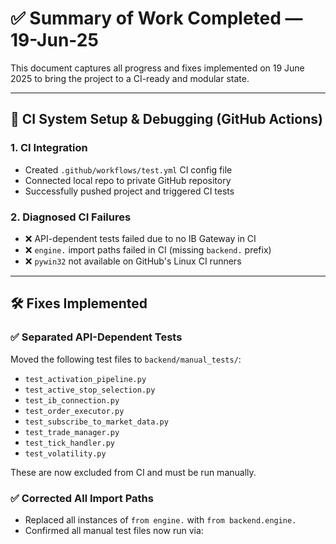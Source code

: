 # ✅ Summary of Work Completed — 19-Jun-25

This document captures all progress and fixes implemented on 19 June 2025 to bring the project to a CI-ready and modular state.

---

## 🔧 CI System Setup & Debugging (GitHub Actions)

### 1. CI Integration
- Created `.github/workflows/test.yml` CI config file
- Connected local repo to private GitHub repository
- Successfully pushed project and triggered CI tests

### 2. Diagnosed CI Failures
- ❌ API-dependent tests failed due to no IB Gateway in CI
- ❌ `engine.` import paths failed in CI (missing `backend.` prefix)
- ❌ `pywin32` not available on GitHub's Linux CI runners

---

## 🛠 Fixes Implemented

### ✅ Separated API-Dependent Tests
Moved the following test files to `backend/manual_tests/`:
- `test_activation_pipeline.py`
- `test_active_stop_selection.py`
- `test_ib_connection.py`
- `test_order_executor.py`
- `test_subscribe_to_market_data.py`
- `test_trade_manager.py`
- `test_tick_handler.py`
- `test_volatility.py`

These are now excluded from CI and must be run manually.

### ✅ Corrected All Import Paths
- Replaced all instances of `from engine.` with `from backend.engine.`
- Confirmed all manual test files now run via:
